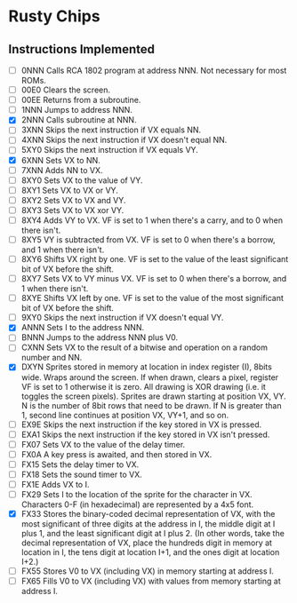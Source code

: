 # Rusty Chips #

## Instructions Implemented ##

- [ ] 0NNN	Calls RCA 1802 program at address NNN. Not necessary for most ROMs.
- [ ] 00E0	Clears the screen.
- [ ] 00EE	Returns from a subroutine.
- [ ] 1NNN	Jumps to address NNN.
- [x] 2NNN	Calls subroutine at NNN.
- [ ] 3XNN	Skips the next instruction if VX equals NN.
- [ ] 4XNN	Skips the next instruction if VX doesn't equal NN.
- [ ] 5XY0	Skips the next instruction if VX equals VY.
- [x] 6XNN	Sets VX to NN.
- [ ] 7XNN	Adds NN to VX.
- [ ] 8XY0	Sets VX to the value of VY.
- [ ] 8XY1	Sets VX to VX or VY.
- [ ] 8XY2	Sets VX to VX and VY.
- [ ] 8XY3	Sets VX to VX xor VY.
- [ ] 8XY4	Adds VY to VX. VF is set to 1 when there's a carry, and to 0 when there isn't.
- [ ] 8XY5	VY is subtracted from VX. VF is set to 0 when there's a borrow, and 1 when there isn't.
- [ ] 8XY6	Shifts VX right by one. VF is set to the value of the least significant bit of VX before the shift.
- [ ] 8XY7	Sets VX to VY minus VX. VF is set to 0 when there's a borrow, and 1 when there isn't.
- [ ] 8XYE	Shifts VX left by one. VF is set to the value of the most significant bit of VX before the shift.
- [ ] 9XY0	Skips the next instruction if VX doesn't equal VY.
- [x] ANNN	Sets I to the address NNN.
- [ ] BNNN	Jumps to the address NNN plus V0.
- [ ] CXNN	Sets VX to the result of a bitwise and operation on a random number and NN.
- [x] DXYN	Sprites stored in memory at location in index register (I), 8bits wide. Wraps around the screen. If when drawn, clears a pixel, register VF is set to 1 otherwise it is zero. All drawing is XOR drawing (i.e. it toggles the screen pixels). Sprites are drawn starting at position VX, VY. N is the number of 8bit rows that need to be drawn. If N is greater than 1, second line continues at position VX, VY+1, and so on.
- [ ] EX9E	Skips the next instruction if the key stored in VX is pressed.
- [ ] EXA1	Skips the next instruction if the key stored in VX isn't pressed.
- [ ] FX07	Sets VX to the value of the delay timer.
- [ ] FX0A	A key press is awaited, and then stored in VX.
- [ ] FX15	Sets the delay timer to VX.
- [ ] FX18	Sets the sound timer to VX.
- [ ] FX1E	Adds VX to I.
- [ ] FX29	Sets I to the location of the sprite for the character in VX. Characters 0-F (in hexadecimal) are represented by a 4x5 font.
- [x] FX33	Stores the binary-coded decimal representation of VX, with the most significant of three digits at the address in I, the middle digit at I plus 1, and the least significant digit at I plus 2. (In other words, take the decimal representation of VX, place the hundreds digit in memory at location in I, the tens digit at location I+1, and the ones digit at location I+2.)
- [ ] FX55	Stores V0 to VX (including VX) in memory starting at address I.
- [ ] FX65	Fills V0 to VX (including VX) with values from memory starting at address I.
